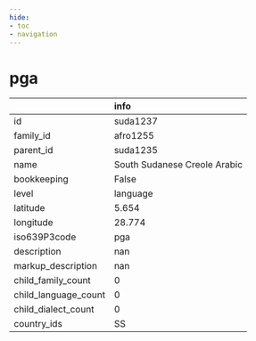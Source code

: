 ```yaml
---
hide:
- toc
- navigation
---
```

# pga
|                      | info                         |
|:---------------------|:-----------------------------|
| id                   | suda1237                     |
| family_id            | afro1255                     |
| parent_id            | suda1235                     |
| name                 | South Sudanese Creole Arabic |
| bookkeeping          | False                        |
| level                | language                     |
| latitude             | 5.654                        |
| longitude            | 28.774                       |
| iso639P3code         | pga                          |
| description          | nan                          |
| markup_description   | nan                          |
| child_family_count   | 0                            |
| child_language_count | 0                            |
| child_dialect_count  | 0                            |
| country_ids          | SS                           |